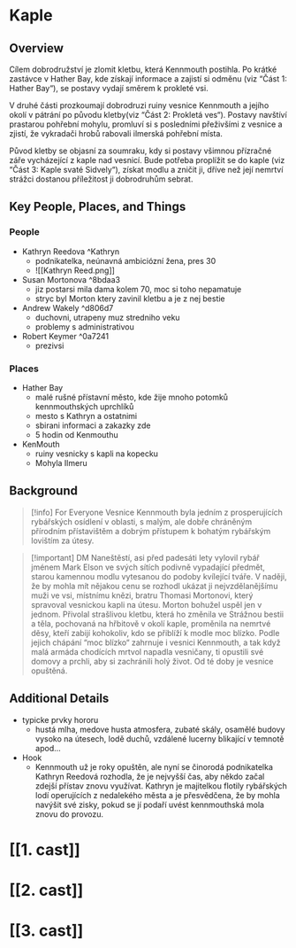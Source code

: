 # Kaple
## Overview
Cílem dobrodružství je zlomit kletbu, která Kennmouth postihla. Po krátké zastávce v Hather Bay, kde získají informace a zajistí si odměnu (viz “Část 1: Hather Bay“), se postavy vydají směrem k prokleté vsi.

V druhé části prozkoumají dobrodruzi ruiny vesnice Kennmouth a jejího okolí v pátrání po původu kletby(viz “Část 2: Prokletá ves“). Postavy navštíví prastarou pohřební mohylu, promluví si s posledními přeživšími z vesnice a zjistí, že vykradači hrobů rabovali ilmerská
pohřební místa.

Původ kletby se objasní za soumraku, kdy si postavy všimnou přízračné záře vycházející z kaple nad vesnicí. Bude potřeba proplížit se do kaple (viz “Část 3: Kaple svaté Sidvely“), získat modlu a zničit ji, dříve než její nemrtví strážci dostanou příležitost ji dobrodruhům sebrat.

## Key People, Places, and Things
### People
- Kathryn Reedova ^Kathryn
	- podnikatelka, neúnavná ambiciózní žena, pres 30
	- ![[Kathryn Reed.png]]
- Susan Mortonova ^8bdaa3
	- jiz postarsi mila dama kolem 70, moc si toho nepamatuje
	- stryc byl Morton ktery zavinil kletbu a je z nej bestie
- Andrew Wakely ^d806d7
	- duchovni, utrapeny muz stredniho veku
	- problemy s administrativou
- Robert Keymer ^0a7241
	- prezivsi

### Places
- Hather Bay
	- malé rušné přístavní město, kde žije mnoho potomků kennmouthských uprchlíků
	- mesto s Kathryn a ostatnimi 
	- sbirani informaci a zakazky zde
	- 5 hodin od Kenmouthu
- KenMouth
	- ruiny vesnicky s kapli na kopecku
	- Mohyla Ilmeru

## Background

> [!info] For Everyone
> Vesnice Kennmouth byla jedním z prosperujících rybářských osídlení v oblasti, s malým, ale dobře chráněným přírodním přístavištěm a dobrým přístupem k bohatým rybářským lovištím za útesy.

> [!important] DM
> Naneštěstí, asi před padesáti lety vylovil rybář jménem Mark Elson ve svých sítích podivně vypadající předmět, starou kamennou modlu vytesanou do podoby kvílející tváře. V naději, že by mohla mít nějakou cenu se rozhodl ukázat ji nejvzdělanějšímu muži ve vsi, místnímu knězi, bratru Thomasi Mortonovi, který spravoval vesnickou kapli na útesu. Morton bohužel uspěl jen v jednom. Přivolal strašlivou kletbu, která ho změnila ve Strážnou bestii a těla, pochovaná na hřbitově v okolí kaple, proměnila na nemrtvé děsy, kteří zabijí kohokoliv, kdo se přiblíží k modle moc blízko. Podle jejich chápání “moc blízko“ zahrnuje i vesnici Kennmouth, a tak když malá armáda chodících mrtvol napadla vesničany, ti opustili své domovy a prchli, aby si zachránili holý život. Od té doby je vesnice opuštěná.

## Additional Details
- typicke prvky hororu
	- hustá mlha, medove husta atmosfera, zubaté skály, osamělé budovy vysoko na útesech, lodě duchů, vzdálené lucerny blikající v temnotě apod...
- Hook
	- Kennmouth už je roky opuštěn, ale nyní se činorodá podnikatelka Kathryn Reedová rozhodla, že je nejvyšší čas, aby někdo začal zdejší přístav znovu využívat. Kathryn je majitelkou flotily rybářských lodí operujících z nedalekého města a je přesvědčena, že by mohla navýšit své zisky, pokud se jí podaří uvést kennmouthská mola znovu do provozu.


# [[1. cast]]

# [[2. cast]]

# [[3. cast]]
